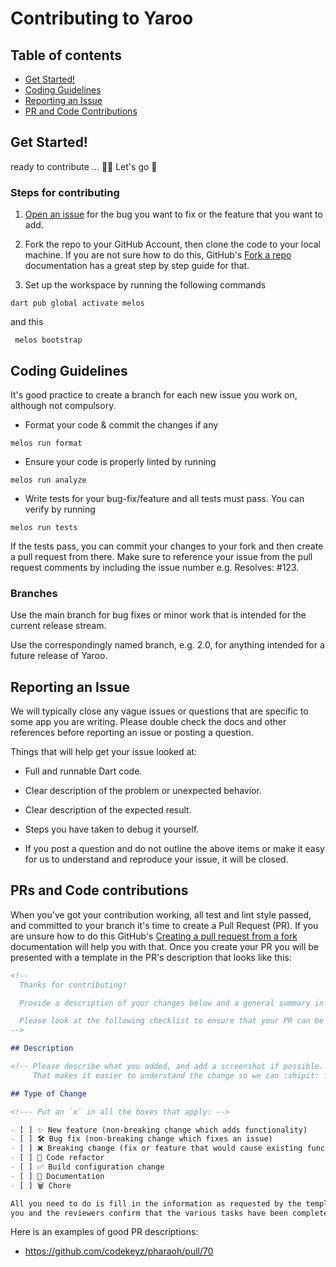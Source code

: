 # Contributing to Yaroo

## Table of contents

- [Get Started!](#get-started)
- [Coding Guidelines](#coding-guidelines)
- [Reporting an Issue](#reporting-an-issue)
- [PR and Code Contributions](#PRs-and-Code-contributions)

## Get Started!

ready to contribute ... 👋🏽 Let's go 🚀

### Steps for contributing

1. [Open an issue](https://github.com/yaroo/issues/new/choose) for the bug you want to fix or the
   feature that you want to add.

2. Fork the repo to your GitHub Account, then clone the code to your local machine. If you are not sure how to do this,
   GitHub's [Fork a repo](https://docs.github.com/en/get-started/quickstart/fork-a-repo) documentation has a great step
   by step guide for that.

3. Set up the workspace by running the following commands

```shell
dart pub global activate melos
```

and this

```shell
 melos bootstrap
```

## Coding Guidelines

It's good practice to create a branch for each new issue you work on, although not compulsory.

- Format your code & commit the changes if any

```shell
melos run format
```

- Ensure your code is properly linted by running

```shell
melos run analyze
```

- Write tests for your bug-fix/feature and all tests must pass. You can verify by running

```shell
melos run tests
``` 

If the tests pass, you can commit your changes to your fork and then create
a pull request from there. Make sure to reference your issue from the pull request comments by including the issue
number e.g. Resolves: #123.

### Branches

Use the main branch for bug fixes or minor work that is intended for the
current release stream.

Use the correspondingly named branch, e.g. 2.0, for anything intended for
a future release of Yaroo.

## Reporting an Issue

We will typically close any vague issues or questions that are specific to some
app you are writing. Please double check the docs and other references before reporting an issue or posting a question.

Things that will help get your issue looked at:

- Full and runnable Dart code.

- Clear description of the problem or unexpected behavior.

- Clear description of the expected result.

- Steps you have taken to debug it yourself.

- If you post a question and do not outline the above items or make it easy for us to understand and reproduce your
  issue, it will be closed.

## PRs and Code contributions

When you've got your contribution working, all test and lint style passed, and committed to your branch it's time to
create a Pull Request (PR). If you are unsure how to do this
GitHub's [Creating a pull request from a fork](https://docs.github.com/en/pull-requests/collaborating-with-pull-requests/proposing-changes-to-your-work-with-pull-requests/creating-a-pull-request-from-a-fork)
documentation will help you with that. Once you create your PR you will be presented with a template in the PR's
description that looks like this:

```md
<!--
  Thanks for contributing!

  Provide a description of your changes below and a general summary in the title

  Please look at the following checklist to ensure that your PR can be accepted quickly:
-->

## Description

<!-- Please describe what you added, and add a screenshot if possible.
     That makes it easier to understand the change so we can :shipit: faster. -->

## Type of Change

<!--- Put an `x` in all the boxes that apply: -->

- [ ] ✨ New feature (non-breaking change which adds functionality)
- [ ] 🛠️ Bug fix (non-breaking change which fixes an issue)
- [ ] ❌ Breaking change (fix or feature that would cause existing functionality to change)
- [ ] 🧹 Code refactor
- [ ] ✅ Build configuration change
- [ ] 📝 Documentation
- [ ] 🗑️ Chore

All you need to do is fill in the information as requested by the template. Please do not remove this as it helps both
you and the reviewers confirm that the various tasks have been completed.
```

Here is an examples of good PR descriptions:

- <https://github.com/codekeyz/pharaoh/pull/70>



